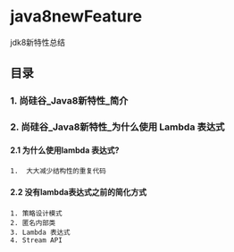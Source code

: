 # java8newFeature
jdk8新特性总结

## 目录
### 1. 尚硅谷_Java8新特性_简介
### 2. 尚硅谷_Java8新特性_为什么使用 Lambda 表达式
#### 2.1  为什么使用lambda 表达式?
    1.	大大减少结构性的重复代码
#### 2.2  没有lambda表达式之前的简化方式
    1. 策略设计模式
    2. 匿名内部类
    3. Lambda 表达式
    4. Stream API
